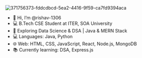 ![371756373-fddcdbcd-5ea2-4416-9f59-ca7fd9394aca](https://github.com/user-attachments/assets/c714c989-4337-486e-adad-c3a6efe6f8df)

- 👋 Hi, I’m @rishav-1306
- 💻 B.Tech CSE Student at ITER, SOA University
- 🚀 Exploring Data Science & DSA | Java & MERN Stack
- 💻 Languages: Java, Python
- 🌐 Web: HTML, CSS, JavaScript, React, Node.js, MongoDB
- 📚 Currently learning: DSA, Express.js
<!---
rishav-1306/rishav-1306 is a ✨ special ✨ repository because its `README.md` (this file) appears on your GitHub profile.
You can click the Preview link to take a look at your changes.
--->
